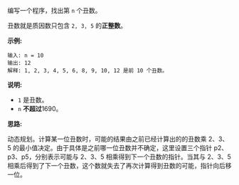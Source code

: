 编写一个程序，找出第 `n` 个丑数。

丑数就是质因数只包含 `2, 3, 5` 的**正整数**。

**示例:**

```
输入: n = 10
输出: 12
解释: 1, 2, 3, 4, 5, 6, 8, 9, 10, 12 是前 10 个丑数。
```

**说明:**

- `1` 是丑数。
- `n` **不超过**1690。

**思路:**

动态规划。计算某一位丑数时，可能的结果由之前已经计算出的的丑数乘 2、3、5 的最小值决定。由于具体是之前哪一位丑数并不确定，这里设置三个指针 p2、p3、p5，分别表示可能与 2、3、5 相乘得到下一个丑数的指针。当其与 2、3、5 相乘后得到了下一个丑数，这个数就失去了再次计算得到丑数的可能，指针向后移一位。
